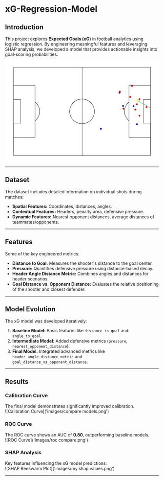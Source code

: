 # xG-Regression-Model


## Introduction
This project explores **Expected Goals (xG)** in football analytics using logistic regression. By engineering meaningful features and leveraging SHAP analysis, we developed a model that provides actionable insights into goal-scoring probabilities.

![Cover Image](images/tirito.png)

---

## Dataset
The dataset includes detailed information on individual shots during matches:
- **Spatial Features:** Coordinates, distances, angles.
- **Contextual Features:** Headers, penalty area, defensive pressure.
- **Dynamic Features:** Nearest opponent distances, average distances of teammates/opponents.

---

## Features
Some of the key engineered metrics:
- **Distance to Goal:** Measures the shooter's distance to the goal center.
- **Pressure:** Quantifies defensive pressure using distance-based decay.
- **Header Angle Distance Metric:** Combines angles and distances for header scenarios.
- **Goal Distance vs. Opponent Distance:** Evaluates the relative positioning of the shooter and closest defender.

---

## Model Evolution
The xG model was developed iteratively:
1. **Baseline Model:** Basic features like `distance_to_goal` and `angle_to_goal`.
2. **Intermediate Model:** Added defensive metrics (`pressure`, `nearest_opponent_distance`).
3. **Final Model:** Integrated advanced metrics like `header_angle_distance_metric` and `goal_distance_vs_opponent_distance`.

---

## Results
### Calibration Curve
The final model demonstrates significantly improved calibration.  
![Calibration Curve]('images/compare models.png')

### ROC Curve
The ROC curve shows an AUC of **0.80**, outperforming baseline models.  
![ROC Curve]('images/roc compare.png')

### SHAP Analysis
Key features influencing the xG model predictions:  
![SHAP Beeswarm Plot]('images/my shap values.png')

---

